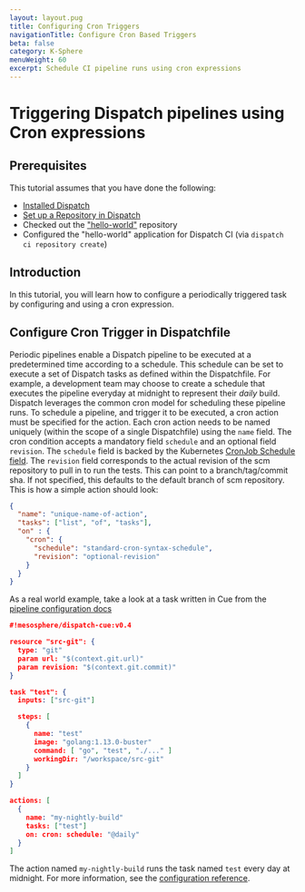 ```yaml
---
layout: layout.pug
title: Configuring Cron Triggers
navigationTitle: Configure Cron Based Triggers
beta: false
category: K-Sphere
menuWeight: 60
excerpt: Schedule CI pipeline runs using cron expressions
---
```

# Triggering Dispatch pipelines using Cron expressions

## Prerequisites

This tutorial assumes that you have done the following:

- [Installed Dispatch](../../../install/)
- [Set up a Repository in Dispatch](../repo-setup/)
- Checked out the ["hello-world"](https://github.com/mesosphere/cicd-hello-world) repository
- Configured the "hello-world" application for Dispatch CI (via `dispatch ci repository create`)

## Introduction

In this tutorial, you will learn how to configure a periodically triggered task by configuring and using a cron expression.

## Configure Cron Trigger in Dispatchfile

Periodic pipelines enable a Dispatch pipeline to be executed at a predetermined time according to a schedule.  This schedule can be set to execute a set of Dispatch tasks as defined within the Dispatchfile.  For example, a development team may choose to create a schedule that executes the pipeline everyday at midnight to represent their *daily* build.  Dispatch leverages the common cron model for scheduling these pipeline runs.  To schedule a pipeline, and trigger it to be executed, a cron action must be specified for the action. Each cron action needs to be named uniquely (within the scope of a single Dispatchfile) using the `name` field. The cron condition accepts a mandatory field `schedule` and an optional field `revision`. The `schedule` field is backed by the Kubernetes [CronJob Schedule field](https://kubernetes.io/docs/tasks/job/automated-tasks-with-cron-jobs/#schedule). The `revision` field corresponds to the actual revision of the scm repository to pull in to run the tests. This can point to a branch/tag/commit sha. If not specified, this defaults to the default branch of scm repository. This is how a simple action should look:

```json
{
  "name": "unique-name-of-action",
  "tasks": ["list", "of", "tasks"],
  "on" : {
    "cron": {
      "schedule": "standard-cron-syntax-schedule",
      "revision": "optional-revision"
    }
  }
}
```

As a real world example, take a look at a task written in Cue from the [pipeline configuration docs](../../../overview_concepts/Dispatchfile/)

```json
#!mesosphere/dispatch-cue:v0.4

resource "src-git": {
  type: "git"
  param url: "$(context.git.url)"
  param revision: "$(context.git.commit)"
}

task "test": {
  inputs: ["src-git"]

  steps: [
    {
      name: "test"
      image: "golang:1.13.0-buster"
      command: [ "go", "test", "./..." ]
      workingDir: "/workspace/src-git"
    }
  ]
}

actions: [
  {
    name: "my-nightly-build"
    tasks: ["test"]
    on: cron: schedule: "@daily"
  }
]
```

The action named `my-nightly-build` runs the task named `test` every day at midnight. For more information, see the [configuration reference](../../../references/pipeline-config-ref/).